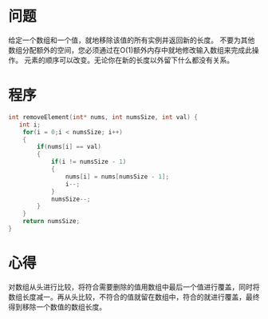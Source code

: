 # 问题
 给定一个数组和一个值，就地移除该值的所有实例并返回新的长度。
 不要为其他数组分配额外的空间，您必须通过在O(1)额外内存中就地修改输入数组来完成此操作。
 元素的顺序可以改变。无论你在新的长度以外留下什么都没有关系。
 
# 程序

```C
int removeElement(int* nums, int numsSize, int val) {
   int i;
    for(i = 0;i < numsSize; i++)
    {
        if(nums[i] == val)
        {
            if(i != numsSize - 1)
            {
                nums[i] = nums[numsSize - 1];
                i--;
            }
            numsSize--;
        }
    }
    return numsSize;
}
```

# 心得
对数组从头进行比较，将符合需要删除的值用数组中最后一个值进行覆盖，同时将数组长度减一。再从头比较，不符合的值就留在数组中，符合的就进行覆盖，最终得到移除一个数值的数组长度。
